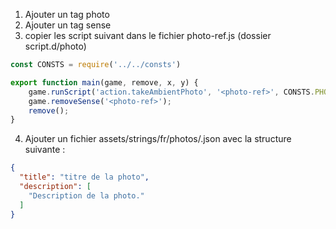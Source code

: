 1) Ajouter un tag photo <photo-ref>
2) Ajouter un tag sense <photo-ref>
3) copier les script suivant dans le fichier photo-ref.js (dossier script.d/photo)
```js
const CONSTS = require('../../consts')

export function main(game, remove, x, y) {
    game.runScript('action.takeAmbientPhoto', '<photo-ref>', CONSTS.PHOTO_SCORE_UNCOMMON);
    game.removeSense('<photo-ref>');
    remove();
}
```
4) Ajouter un fichier assets/strings/fr/photos/<photo-ref>.json avec la structure suivante :
```json
{
  "title": "titre de la photo",
  "description": [
    "Description de la photo."
  ]
}
```